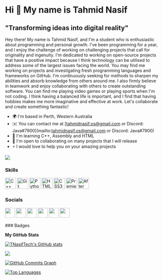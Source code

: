 Hi 👋 My name is Tahmid Nasif
=============================

"Transforming ideas into digital reality"
-----------------------------------------

Hey there! My name is Tahmid Nasif, and I'm a student who is enthusiastic about programming and personal growth. I've been programming for a year, and I enjoy the challenge of working on challenging projects that call for originality and ingenuity. I'm dedicated to working on open-source projects that have a positive impact because I think technology can be utilised to address some of the largest issues facing the world. You may find me working on projects and investigating fresh programming languages and frameworks on GitHub. I'm continuously seeking for methods to sharpen my abilities and absorb knowledge from others around me. I also firmly believe in teamwork and enjoy collaborating with others to create outstanding software. You can find me playing video games or playing sports when I'm not coding. I think having a balanced life is important, and I find that having hobbies makes me more imaginative and effective at work. Let's collaborate and create something fantastic!

* 🌍  I'm based in Perth, Western Australia
* ✉️  You can contact me at [tahmidnasif.os@gmail.com or Discord: Java#7900](mailto:tahmidnasif.os@gmail.com or Discord: Java#7900)
* 🧠  I'm learning C++, Assembly and HTML
* 🤝  I'm open to collaborating on many projects that I will release
* ⚡  I would love to help you on your amazing projects

<a href="https://www.github.com/TNasifTech" target="_blank" rel="noreferrer"><img
src="https://img.shields.io/github/followers/TNasifTech?logo=github&style=for-the-badge&color=0891b2&labelColor=1c1917" /></a>
### Skills

<p align="left">
<a href="https://docs.microsoft.com/en-us/cpp/?view=msvc-170" target="_blank" rel="noreferrer"><img src="https://raw.githubusercontent.com/danielcranney/readme-generator/main/public/icons/skills/cplusplus-colored.svg" width="36" height="36" alt="C++" /></a>
<a href="https://git-scm.com/" target="_blank" rel="noreferrer"><img src="https://raw.githubusercontent.com/danielcranney/readme-generator/main/public/icons/skills/git-colored.svg" width="36" height="36" alt="Git" /></a>
<a href="https://www.python.org/" target="_blank" rel="noreferrer"><img src="https://raw.githubusercontent.com/danielcranney/readme-generator/main/public/icons/skills/python-colored.svg" width="36" height="36" alt="Python" /></a>
<a href="https://developer.mozilla.org/en-US/docs/Glossary/HTML5" target="_blank" rel="noreferrer"><img src="https://raw.githubusercontent.com/danielcranney/readme-generator/main/public/icons/skills/html5-colored.svg" width="36" height="36" alt="HTML5" /></a>
<a href="https://www.w3.org/TR/CSS/#css" target="_blank" rel="noreferrer"><img src="https://raw.githubusercontent.com/danielcranney/readme-generator/main/public/icons/skills/css3-colored.svg" width="36" height="36" alt="CSS3" /></a>
<a href="https://www.adobe.com/uk/products/premiere.html" target="_blank" rel="noreferrer"><img src="https://raw.githubusercontent.com/danielcranney/readme-generator/main/public/icons/skills/premierepro-colored.svg" width="36" height="36" alt="Premiere Pro" /></a>
<a href="https://www.adobe.com/uk/products/aftereffects.html" target="_blank" rel="noreferrer"><img src="https://raw.githubusercontent.com/danielcranney/readme-generator/main/public/icons/skills/aftereffects-colored.svg" width="36" height="36" alt="After Effects" /></a>
</p>

### Socials

<p align="left"> <a href="https://discord.com/users/Java#7900" target="_blank" rel="noreferrer"><img src="https://raw.githubusercontent.com/danielcranney/readme-generator/main/public/icons/socials/discord.svg" width="32" height="32" /></a> <a href="https://www.github.com/TNasifTech" target="_blank" rel="noreferrer"><img src="https://raw.githubusercontent.com/danielcranney/readme-generator/main/public/icons/socials/github.svg" width="32" height="32" /></a> <a href="http://www.instagram.com/_tahmid.n" target="_blank" rel="noreferrer"><img src="https://raw.githubusercontent.com/danielcranney/readme-generator/main/public/icons/socials/instagram.svg" width="32" height="32" /></a> <a href="https://www.linkedin.com/in/tahmid-nasif-b0a0b9263" target="_blank" rel="noreferrer"><img src="https://raw.githubusercontent.com/danielcranney/readme-generator/main/public/icons/socials/linkedin.svg" width="32" height="32" /></a> <a href="https://www.stackoverflow.com/users/tnasiftech" target="_blank" rel="noreferrer"><img src="https://raw.githubusercontent.com/danielcranney/readme-generator/main/public/icons/socials/stackoverflow.svg" width="32" height="32" /></a> <a href="https://www.twitter.com/TNasifTech" target="_blank" rel="noreferrer"><img src="https://raw.githubusercontent.com/danielcranney/readme-generator/main/public/icons/socials/twitter.svg" width="32" height="32" /></a></p>
### Badges

<b>My GitHub Stats</b>

<a href="http://www.github.com/TNasifTech"><img src="https://github-readme-stats.vercel.app/api?username=TNasifTech&show_icons=true&hide=&count_private=true&title_color=0891b2&text_color=ffffff&icon_color=0891b2&bg_color=1c1917&hide_border=true&show_icons=true" alt="TNasifTech's GitHub stats" /></a>

<a href="http://www.github.com/TNasifTech"><img src="https://github-readme-streak-stats.herokuapp.com/?user=TNasifTech&stroke=ffffff&background=1c1917&ring=0891b2&fire=0891b2&currStreakNum=ffffff&currStreakLabel=0891b2&sideNums=ffffff&sideLabels=ffffff&dates=ffffff&hide_border=true" /></a>

<a href="http://www.github.com/TNasifTech"><img src="https://github-readme-activity-graph.cyclic.app/graph?username=TNasifTech&bg_color=1c1917&color=ffffff&line=0891b2&point=ffffff&area_color=1c1917&area=true&hide_border=true&custom_title=GitHub%20Commits%20Graph" alt="GitHub Commits Graph" /></a>

<a href="https://github.com/TNasifTech" align="left"><img src="https://github-readme-stats.vercel.app/api/top-langs/?username=TNasifTech&langs_count=10&title_color=0891b2&text_color=ffffff&icon_color=0891b2&bg_color=1c1917&hide_border=true&locale=en&custom_title=Top%20%Languages" alt="Top Languages" /></a>
